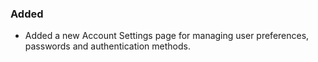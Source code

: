 ### Added
- Added a new Account Settings page for managing user preferences, passwords and authentication methods.
